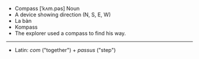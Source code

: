 - Compass [ˈkʌm.pəs] Noun  
- A device showing direction (N, S, E, W)  
- La bàn  
- Kompass  
- The explorer used a compass to find his way.  
- --  
- Latin: *com* ("together") + *passus* ("step")